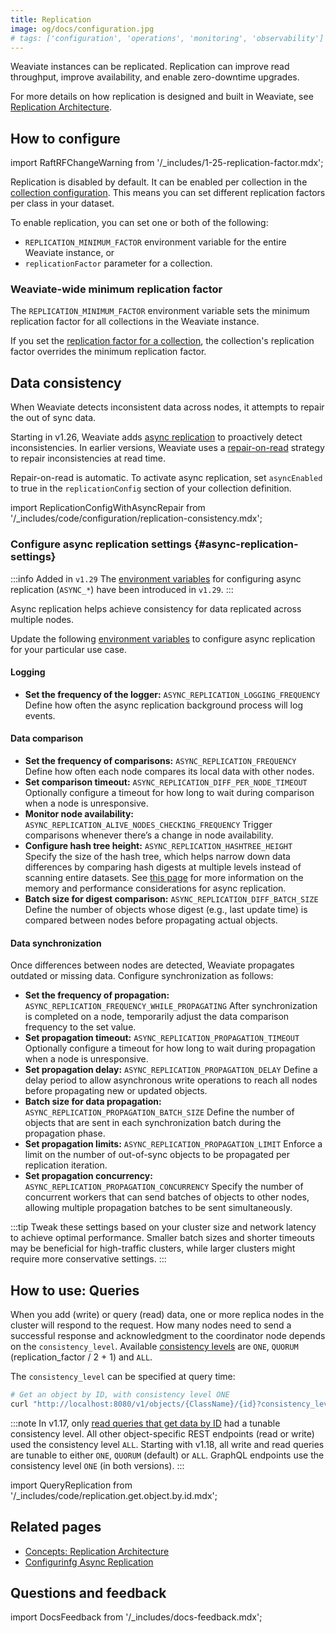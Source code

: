 ```yaml
---
title: Replication
image: og/docs/configuration.jpg
# tags: ['configuration', 'operations', 'monitoring', 'observability']
---
```


Weaviate instances can be replicated. Replication can improve read throughput, improve availability, and enable zero-downtime upgrades.

For more details on how replication is designed and built in Weaviate, see [Replication Architecture](docs/weaviate/concepts/replication-architecture/index.md).

## How to configure

import RaftRFChangeWarning from '/\_includes/1-25-replication-factor.mdx';

<RaftRFChangeWarning/>

Replication is disabled by default. It can be enabled per collection in the [collection configuration](docs/weaviate/manage-collections/multi-node-setup.mdx#replication-settings). This means you can set different replication factors per class in your dataset.

To enable replication, you can set one or both of the following:

- `REPLICATION_MINIMUM_FACTOR` environment variable for the entire Weaviate instance, or
- `replicationFactor` parameter for a collection.

### Weaviate-wide minimum replication factor

The `REPLICATION_MINIMUM_FACTOR` environment variable sets the minimum replication factor for all collections in the Weaviate instance.

If you set the [replication factor for a collection](/docs/weaviate/configuration/replication.md#replication-factor-for-a-collection), the collection's replication factor overrides the minimum replication factor.


## Data consistency

When Weaviate detects inconsistent data across nodes, it attempts to repair the out of sync data.

Starting in v1.26, Weaviate adds [async replication](docs/weaviate/concepts/replication-architecture/consistency.md#async-replication) to proactively detect inconsistencies. In earlier versions, Weaviate uses a [repair-on-read](docs/weaviate/concepts/replication-architecture/consistency.md#repair-on-read) strategy to repair inconsistencies at read time.

Repair-on-read is automatic. To activate async replication, set `asyncEnabled` to true in the `replicationConfig` section of your collection definition.

import ReplicationConfigWithAsyncRepair from '/\_includes/code/configuration/replication-consistency.mdx';

<ReplicationConfigWithAsyncRepair />

### Configure async replication settings {#async-replication-settings}

:::info Added in `v1.29`
The [environment variables](/docs/deploy/config-guides/env-vars/index.md#async-replication) for configuring async replication (`ASYNC_*`) have been introduced in `v1.29`.
:::

Async replication helps achieve consistency for data replicated across multiple nodes.

Update the following [environment variables](/docs/deploy/config-guides/env-vars/index.md#async-replication) to configure async replication for your particular use case.

#### Logging

- **Set the frequency of the logger:** `ASYNC_REPLICATION_LOGGING_FREQUENCY`
  Define how often the async replication background process will log events.

#### Data comparison

- **Set the frequency of comparisons:** `ASYNC_REPLICATION_FREQUENCY`
  Define how often each node compares its local data with other nodes.
- **Set comparison timeout:** `ASYNC_REPLICATION_DIFF_PER_NODE_TIMEOUT`
  Optionally configure a timeout for how long to wait during comparison when a node is unresponsive.
- **Monitor node availability:** `ASYNC_REPLICATION_ALIVE_NODES_CHECKING_FREQUENCY`
  Trigger comparisons whenever there’s a change in node availability.
- **Configure hash tree height:** `ASYNC_REPLICATION_HASHTREE_HEIGHT`
  Specify the size of the hash tree, which helps narrow down data differences by comparing hash digests at multiple levels instead of scanning entire datasets. See [this page](docs/weaviate/concepts/replication-architecture/consistency.md#memory-and-performance-considerations-for-async-replication) for more information on the memory and performance considerations for async replication.
- **Batch size for digest comparison:** `ASYNC_REPLICATION_DIFF_BATCH_SIZE`
  Define the number of objects whose digest (e.g., last update time) is compared between nodes before propagating actual objects.

#### Data synchronization

Once differences between nodes are detected, Weaviate propagates outdated or missing data. Configure synchronization as follows:

- **Set the frequency of propagation:** `ASYNC_REPLICATION_FREQUENCY_WHILE_PROPAGATING`
  After synchronization is completed on a node, temporarily adjust the data comparison frequency to the set value.
- **Set propagation timeout:** `ASYNC_REPLICATION_PROPAGATION_TIMEOUT`
  Optionally configure a timeout for how long to wait during propagation when a node is unresponsive.
- **Set propagation delay:** `ASYNC_REPLICATION_PROPAGATION_DELAY`
  Define a delay period to allow asynchronous write operations to reach all nodes before propagating new or updated objects.
- **Batch size for data propagation:** `ASYNC_REPLICATION_PROPAGATION_BATCH_SIZE`
  Define the number of objects that are sent in each synchronization batch during the propagation phase.
- **Set propagation limits:** `ASYNC_REPLICATION_PROPAGATION_LIMIT`
  Enforce a limit on the number of out-of-sync objects to be propagated per replication iteration.
- **Set propagation concurrency:** `ASYNC_REPLICATION_PROPAGATION_CONCURRENCY`
  Specify the number of concurrent workers that can send batches of objects to other nodes, allowing multiple propagation batches to be sent simultaneously.

:::tip
Tweak these settings based on your cluster size and network latency to achieve optimal performance. Smaller batch sizes and shorter timeouts may be beneficial for high-traffic clusters, while larger clusters might require more conservative settings.
:::

## How to use: Queries

When you add (write) or query (read) data, one or more replica nodes in the cluster will respond to the request. How many nodes need to send a successful response and acknowledgment to the coordinator node depends on the `consistency_level`. Available [consistency levels](docs/weaviate/concepts/replication-architecture/consistency.md) are `ONE`, `QUORUM` (replication_factor / 2 + 1) and `ALL`.

The `consistency_level` can be specified at query time:

```bash
# Get an object by ID, with consistency level ONE
curl "http://localhost:8080/v1/objects/{ClassName}/{id}?consistency_level=ONE"
```

:::note
In v1.17, only [read queries that get data by ID](docs/weaviate/manage-objects/read.mdx#get-an-object-by-id) had a tunable consistency level. All other object-specific REST endpoints (read or write) used the consistency level `ALL`. Starting with v1.18, all write and read queries are tunable to either `ONE`, `QUORUM` (default) or `ALL`. GraphQL endpoints use the consistency level `ONE` (in both versions).
:::

import QueryReplication from '/\_includes/code/replication.get.object.by.id.mdx';

<QueryReplication/>

## Related pages

- [Concepts: Replication Architecture](docs/weaviate/concepts/replication-architecture/index.md)
- [Configurinfg Async Replication](./async-rep.md)

## Questions and feedback

import DocsFeedback from '/\_includes/docs-feedback.mdx';

<DocsFeedback/>
